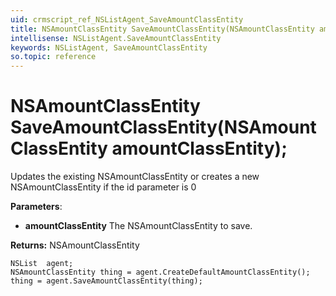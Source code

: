 ```yaml
---
uid: crmscript_ref_NSListAgent_SaveAmountClassEntity
title: NSAmountClassEntity SaveAmountClassEntity(NSAmountClassEntity amountClassEntity);
intellisense: NSListAgent.SaveAmountClassEntity
keywords: NSListAgent, SaveAmountClassEntity
so.topic: reference
---
```


# NSAmountClassEntity SaveAmountClassEntity(NSAmountClassEntity amountClassEntity);

Updates the existing NSAmountClassEntity or creates a new NSAmountClassEntity if the id parameter is 0

**Parameters**:
* **amountClassEntity** The NSAmountClassEntity to save.

**Returns:** NSAmountClassEntity

```crmscript
NSList  agent;
NSAmountClassEntity thing = agent.CreateDefaultAmountClassEntity();
thing = agent.SaveAmountClassEntity(thing);
```

